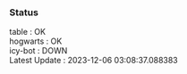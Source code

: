 ### Status


table : OK  
hogwarts : OK  
icy-bot : DOWN  
Latest Update : 2023-12-06 03:08:37.088383
